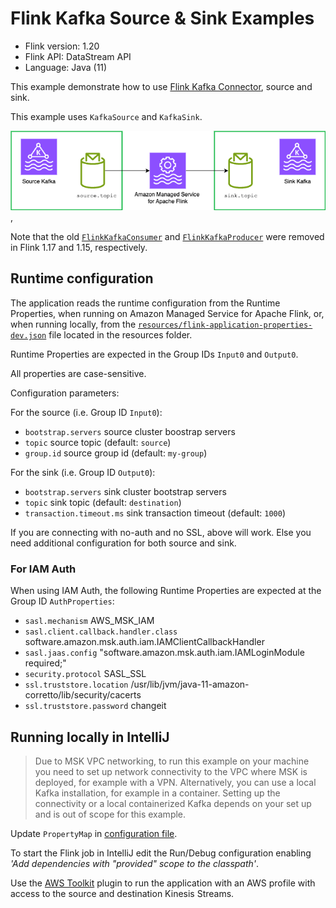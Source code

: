 # Flink Kafka Source & Sink Examples

* Flink version: 1.20
* Flink API: DataStream API
* Language: Java (11)


This example demonstrate how to use
[Flink Kafka Connector](https://nightlies.apache.org/flink/flink-docs-release-1.18/docs/connectors/datastream/kafka/),
source and sink.

This example uses `KafkaSource` and `KafkaSink`.

![Flink Example](images/flink-example.png),

Note that the old 
[`FlinkKafkaConsumer`](https://nightlies.apache.org/flink/flink-docs-release-1.18/docs/connectors/datastream/kafka/#kafka-sourcefunction)
and [`FlinkKafkaProducer`](https://nightlies.apache.org/flink/flink-docs-release-1.18/docs/connectors/datastream/kafka/#kafka-producer)
were removed in Flink 1.17 and 1.15, respectively.

## Runtime configuration

The application reads the runtime configuration from the Runtime Properties, when running on Amazon Managed Service for Apache Flink,
or, when running locally, from the [`resources/flink-application-properties-dev.json`](resources/flink-application-properties-dev.json) file located in the resources folder.

Runtime Properties are expected in the Group IDs `Input0` and `Output0`.

All properties are case-sensitive.

Configuration parameters:

For the source (i.e. Group ID `Input0`):
* `bootstrap.servers` source cluster boostrap servers
* `topic` source topic (default: `source`)
* `group.id` source group id (default: `my-group`)

For the sink (i.e. Group ID `Output0`):
* `bootstrap.servers` sink cluster bootstrap servers
* `topic` sink topic (default: `destination`)
* `transaction.timeout.ms` sink transaction timeout (default: `1000`)

If you are connecting with no-auth and no SSL, above will work. Else you need additional configuration for both source and sink.

### For IAM Auth

When using IAM Auth, the following Runtime Properties are expected at the Group ID `AuthProperties`:
* `sasl.mechanism` AWS_MSK_IAM
* `sasl.client.callback.handler.class` software.amazon.msk.auth.iam.IAMClientCallbackHandler
* `sasl.jaas.config` "software.amazon.msk.auth.iam.IAMLoginModule required;"
* `security.protocol` SASL_SSL
* `ssl.truststore.location` /usr/lib/jvm/java-11-amazon-corretto/lib/security/cacerts
* `ssl.truststore.password` changeit


## Running locally in IntelliJ

> Due to MSK VPC networking, to run this example on your machine you need to set up network connectivity to the VPC where MSK is deployed, for example with a VPN.
> Alternatively, you can use a local Kafka installation, for example in a container.
> Setting up the connectivity or a local containerized Kafka depends on your set up and is out of scope for this example.

Update `PropertyMap` in [configuration file](src/main/resources/flink-application-properties-dev.json).

To start the Flink job in IntelliJ edit the Run/Debug configuration enabling *'Add dependencies with "provided" scope to 
the classpath'*.

Use the [AWS Toolkit](https://aws.amazon.com/intellij/) plugin to run the application with an AWS profile with access to the source and destination Kinesis Streams.
